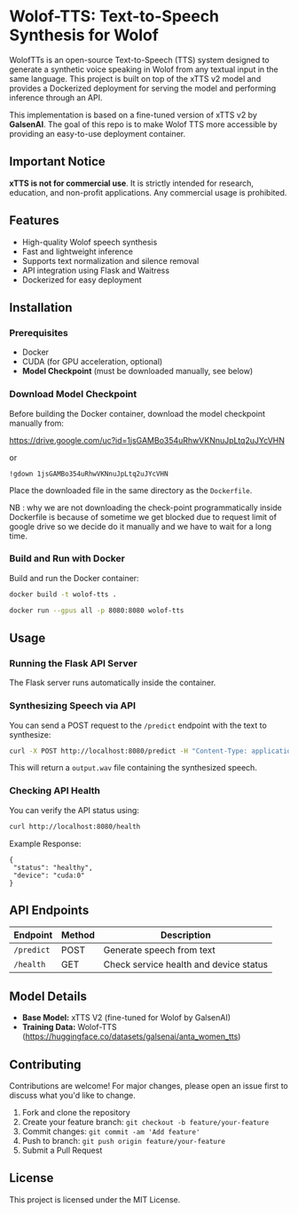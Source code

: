 # Wolof-TTS: Text-to-Speech Synthesis for Wolof

WolofTTs is an open-source Text-to-Speech (TTS) system designed to generate a synthetic voice speaking in Wolof from any textual input in the same language. This project is built on top of the xTTS v2 model and provides a Dockerized deployment for serving the model and performing inference through an API.

This implementation is based on a fine-tuned version of xTTS v2 by **GalsenAI**. The goal of this repo is to make Wolof TTS more accessible by providing an easy-to-use deployment container.

## Important Notice

**xTTS is not for commercial use**. It is strictly intended for research, education, and non-profit applications. Any commercial usage is prohibited.

## Features

* High-quality Wolof speech synthesis
* Fast and lightweight inference 
* Supports text normalization and silence removal
* API integration using Flask and Waitress
* Dockerized for easy deployment

## Installation

### Prerequisites
* Docker
* CUDA (for GPU acceleration, optional)
* **Model Checkpoint** (must be downloaded manually, see below)

### Download Model Checkpoint

Before building the Docker container, download the model checkpoint manually from:

https://drive.google.com/uc?id=1jsGAMBo354uRhwVKNnuJpLtq2uJYcVHN

or 

```
!gdown 1jsGAMBo354uRhwVKNnuJpLtq2uJYcVHN
```

Place the downloaded file in the same directory as the `Dockerfile`.

NB : why we are not downloading the check-point programmatically inside Dockerfile is because of sometime we get blocked due to request limit of google drive so we decide do it manually and we have to wait for a long time.


### Build and Run with Docker

Build and run the Docker container:
```bash
docker build -t wolof-tts .
```

```bash
docker run --gpus all -p 8080:8080 wolof-tts
```

## Usage

### Running the Flask API Server
The Flask server runs automatically inside the container.

### Synthesizing Speech via API
You can send a POST request to the `/predict` endpoint with the text to synthesize:
```bash
curl -X POST http://localhost:8080/predict -H "Content-Type: application/json" -d '{"text": "Màngi tuddu Aadama, di baat bii waa Galsen A.I defar ngir wax ak yéen ci wolof!"}' --output output.wav
```

This will return a `output.wav` file containing the synthesized speech.

### Checking API Health
You can verify the API status using:
```bash
curl http://localhost:8080/health
```

Example Response:
```
{
 "status": "healthy",
 "device": "cuda:0"
}
```

## API Endpoints
| Endpoint | Method | Description |
|----------|--------|-------------|
| `/predict` | POST | Generate speech from text |
| `/health` | GET | Check service health and device status |

## Model Details
* **Base Model:** xTTS V2 (fine-tuned for Wolof by GalsenAI)
* **Training Data:**  Wolof-TTS  (https://huggingface.co/datasets/galsenai/anta_women_tts)



## Contributing
Contributions are welcome! For major changes, please open an issue first to discuss what you'd like to change.

1. Fork and clone the repository
2. Create your feature branch: `git checkout -b feature/your-feature`
3. Commit changes: `git commit -am 'Add feature'`
4. Push to branch: `git push origin feature/your-feature`
5. Submit a Pull Request

## License
This project is licensed under the MIT License.
